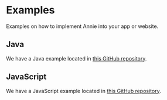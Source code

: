 # Examples

Examples on how to implement Annie into your app or website.

## Java

We have a Java example located in [this GitHub repository](https://github.com/annieapp/Java-Implementation).

## JavaScript

We have a JavaScript example located in [this GitHub repository](https://github.com/annieapp/JavaScript-Implementation).
